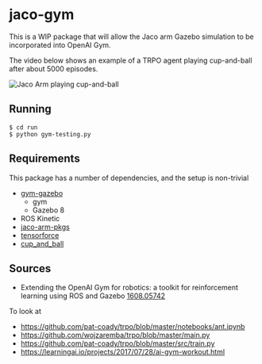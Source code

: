 jaco-gym
========

This is a WIP package that will allow the Jaco arm Gazebo simulation to be incorporated into OpenAI Gym. 

The video below shows an example of a TRPO agent playing cup-and-ball after about 5000 episodes.

![Jaco Arm playing cup-and-ball](https://i.imgur.com/trxbWoX.gif)


Running
-------
```
$ cd run
$ python gym-testing.py
```

Requirements
-----------
This package has a number of dependencies, and the setup is non-trivial

 - [gym-gazebo](https://github.com/erlerobot/gym-gazebo)
	 - gym
	 - Gazebo 8
 - ROS Kinetic
 - [jaco-arm-pkgs](https://github.com/JenniferBuehler/jaco-arm-pkgs)
 - [tensorforce](https://github.com/reinforceio/tensorforce)
 - [cup_and_ball](https://github.com/aalexsmithh/cup_and_ball) 

Sources
-------
 - Extending the OpenAI Gym for robotics: a toolkit for reinforcement learning using ROS and Gazebo [1608.05742](https://arxiv.org/abs/1608.05742)

 To look at 
  - https://github.com/pat-coady/trpo/blob/master/notebooks/ant.ipynb
  - https://github.com/wojzaremba/trpo/blob/master/main.py
  - https://github.com/pat-coady/trpo/blob/master/src/train.py
  - https://learningai.io/projects/2017/07/28/ai-gym-workout.html
